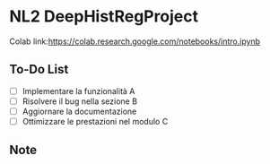 # NL2 DeepHistRegProject

Colab link:https://colab.research.google.com/notebooks/intro.ipynb

## To-Do List

- [ ] Implementare la funzionalità A
- [ ] Risolvere il bug nella sezione B
- [ ] Aggiornare la documentazione
- [ ] Ottimizzare le prestazioni nel modulo C

## Note









